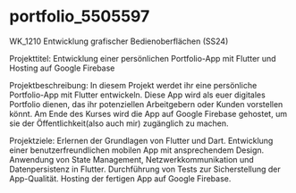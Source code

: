 # portfolio_5505597
WK_1210 Entwicklung grafischer Bedienoberflächen (SS24)

Projekttitel: Entwicklung einer persönlichen Portfolio-App mit Flutter und Hosting auf Google Firebase

Projektbeschreibung:
In diesem Projekt werdet ihr eine persönliche Portfolio-App mit Flutter entwickeln. Diese App wird als euer digitales Portfolio dienen, das ihr potenziellen Arbeitgebern oder Kunden vorstellen könnt. Am Ende des Kurses wird die App auf Google Firebase gehostet, um sie der Öffentlichkeit(also auch mir) zugänglich zu machen.

Projektziele:
Erlernen der Grundlagen von Flutter und Dart.
Entwicklung einer benutzerfreundlichen mobilen App mit ansprechendem Design.
Anwendung von State Management, Netzwerkkommunikation und Datenpersistenz in Flutter.
Durchführung von Tests zur Sicherstellung der App-Qualität.
Hosting der fertigen App auf Google Firebase.
